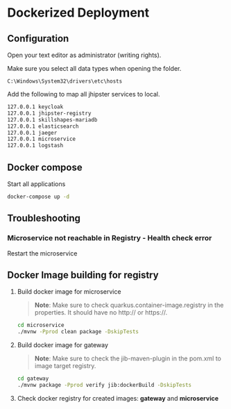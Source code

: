 # Dockerized Deployment

## Configuration

Open your text editor as administrator (writing rights).

Make sure you select all data types when opening the folder.

```
C:\Windows\System32\drivers\etc\hosts
```

Add the following to map all jhipster services to local.

```sh
127.0.0.1 keycloak
127.0.0.1 jhipster-registry
127.0.0.1 skillshapes-mariadb
127.0.0.1 elasticsearch
127.0.0.1 jaeger
127.0.0.1 microservice
127.0.0.1 logstash
```

## Docker compose

Start all applications

```sh
docker-compose up -d
```

## Troubleshooting

### Microservice not reachable in Registry - Health check error

Restart the microservice

## Docker Image building for registry

1. Build docker image for microservice

   > **Note**: Make sure to check quarkus.container-image.registry in the properties. It should have no http:// or https://.

   ```sh
   cd microservice
   ./mvnw -Pprod clean package -DskipTests
   ```

2. Build docker image for gateway

   > **Note**: Make sure to check the jib-maven-plugin in the pom.xml to image target registry.

   ```sh
   cd gateway
   ./mvnw package -Pprod verify jib:dockerBuild -DskipTests
   ```

3. Check docker registry for created images: **gateway** and **microservice**
